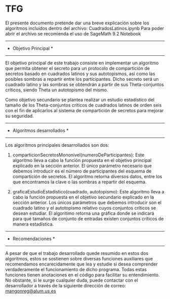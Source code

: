 # TFG

El presente documento pretende dar una breve explicación sobre los algoritmos incluidos dentro del archivo: CuadradosLatinos.ipynb
Para poder abrir el archivo se recomienda el uso de SageMath 9.2 Notebook

**********************
* Objetivo Principal *
**********************

El objetivo principal de este trabajo consiste en implementar un algoritmo que permita obtener el secreto para un protocolo de
compartición de secretos basado en cuadrados latinos y sus autotopismos, así como las posibles sombras a repartir entre los participantes.
Dicho secreto será un cuadrado latino y las sombras se obtendrán a partir de sus Theta-conjuntos críticos, siendo Theta un autotopismo del mismo. 

Como objetivo secundario se plantea realizar un estudio estadístico del tamaño de los Theta-conjuntos críticos de cuadrados 
latinos de orden seis con el fin de aplicarlos al sistema de compartición de secretos para mejorar su seguridad.

****************************
* Algoritmos desarrollados *
****************************

Los algoritmos principales desarrollados son dos:

1) comparticionSecretosMononivel(numeroDeParticipantes): Este algoritmo lleva a cabo la función propuesta en el objetivo principal 
explicado en la sección anterior. El único parámetro necesario que debemos introducir es el número de participantes del esquema de
compartición de secretos. El algoritmo retorna diversos datos, entre los que encontramos la clave o las sombras a repartir del esquema.

2) graficaEstudioEstadístico(cuadrado, autotopismo): Este algoritmo lleva a cabo la función propuesta en el objetivo secundario
explicado en la sección anterior. Los únicos parámetros que debemos introducir son el cuadrado latino y el autotopismo relativo cuyos conjuntos
críticos se desean estudiar. El algoritimo retorna una gráfica donde se indicará para qué tamaños de conjunto de entradas existen conjuntos críticos
de manera estadística.

*******************
* Recomendaciones *
*******************

A pesar de que el trabajo desarrollado quede resumido en estos dos algoritmos, estos se sostienen sobre diversas funciones auxiliares que recomendamos
encarecidamente que lea y estudie si desea comprender verdaderamente el funcionamiento de dicho programa. Todas estas funciones tienen anotaciones en el
código para facilitar su entendimiento. No obstante, si le surge cualquier duda, puede contactar con el desarrollador a través de la siguiente dirección de
correo: mangonreg@alum.us.es

